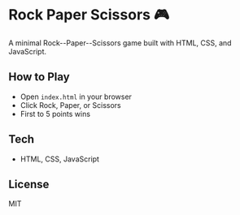 # Rock Paper Scissors 🎮

A minimal Rock--Paper--Scissors game built with HTML, CSS, and
JavaScript.

## How to Play

-   Open `index.html` in your browser
-   Click Rock, Paper, or Scissors
-   First to 5 points wins

## Tech

-   HTML, CSS, JavaScript

## License

MIT
